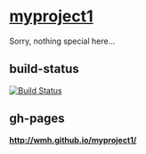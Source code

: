 # [myproject1](http://wmh.github.io/myproject1/)

Sorry, nothing special here...

build-status
------------

[![Build Status](https://travis-ci.org/wmh/myproject1.png?branch=master)](https://travis-ci.org/wmh/myproject1)

gh-pages
--------

__http://wmh.github.io/myproject1/__

